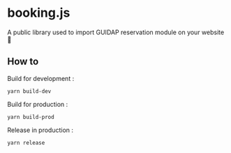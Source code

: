 # booking.js
A public library used to import GUIDAP reservation module on your website 🚀

## How to

Build for development :
```
yarn build-dev
```

Build for production :
```
yarn build-prod
```

Release in production :
```
yarn release
```